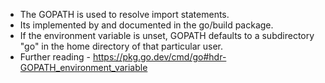 - The GOPATH is used to resolve import statements. 
- Its implemented by and documented in the go/build package.
- If the environment variable is unset, GOPATH defaults to a subdirectory "go" in the home directory of that particular user. 
- Further reading - https://pkg.go.dev/cmd/go#hdr-GOPATH_environment_variable